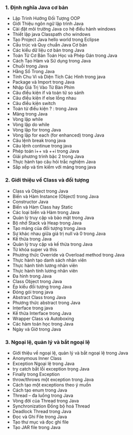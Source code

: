### 1. Định nghĩa Java cơ bản
- Lập Trình Hướng Đối Tượng OOP
- Giới Thiệu ngôn ngữ lập trình Java
- Cài đặt môi trường Java co hệ điều hành windows
- Thiết lập java Classpath cho windows
- Tạo Project Java hello world trong Eclipse
- Cấu trúc và Quy chuẩn Java Cơ bản
- Các kiểu dữ liệu cơ bản trong Java
- Toán Tử Cơ Bản Toán Học và Phép Gán trong Java
- Cách Tạo Hàm và Sử dụng trong Java
- Chuỗi trong Java
- Hằng Số Trong Java
- Tính Chu Vi và Diện Tích Các Hình trong java
- Package và Import trong Java
- Nhập Giá Trị Vào Từ Bàn Phím
- Câu điều kiện if và toán tử so sánh
- Câu điều kiện if else lồng nhau
- Câu điều kiện switch
- Toán từ điều kiện ? : trong Java
- Mảng trong Java
- Vòng lặp while
- Vòng lặp do while
- Vòng lặp for trong Java
- Vòng lặp for each (for enhanced) trong Java
- Câu lệnh break trong java
- Câu lệnh continue trong java
- Phép toán i++ và ++i trong Java
- Giải phương trình bậc 2 trong Java
- Thực hành tạo câu hỏi trắc nghiệm Java
- Sắp xếp và tìm kiếm với mảng trong java

### 2. Giới thiệu về Class và đối tượng
- Class và Object trong Java
- Biến và Hàm Instance (Object) trong Java
- Constructor Java
- Biến và Hàm Class hay Static
- Các loại biến và Hàm trong Java
- Quản lý truy cập và bảo mật trong Java
- Bộ nhớ Stack và Heap trong Java
- Tạo mảng của đối tượng trong Java
- Sự khác nhau giữa giá trị null và 0 trong Java
- Kế thừa trong Java
- Quản lý truy cập và kế thừa trong Java
- Từ khóa super và this
- Phương thức Override và Overload method trong Java
- Thực hành tạo danh sách nhân viên
- Thực hành tính lương nhân viên
- Thực hành tính lương nhân viên
- Đa hình trong Java
- Class Object trong Java
- Ép kiểu đối tượng trong Java
- Đóng gói trong java
- Abstract Class trong Java
- Phương thức abstract trong Java
- Interface trong java
- Kế thừa Interface trong Java
- Wrapper Class và Autoboxing
- Các hàm toán học trong Java
- Ngày và Giờ trong Java

### 3. Ngoại lệ, quản lý và bắt ngoại lệ
- Giới thiệu về ngoại lệ, quản lý và bắt ngoại lệ trong Java
- Anonymous Inner Class
- Exception Ngoại lệ trong Java
- try catch bắt lỗi exception trọng Java
- Finally trong Exception
- throw/throws một exception trong Java
- Cách tạo một exceptions theo ý muốn
- Cách tạo enum trong Java
- Thread – đa luồng trong Java
- Vòng đời của Thread trong Java
- Synchronization Đồng bộ hoá Thread
- Deadlock Thread trong Java
- Đọc và Ghi File trong Java
- Tạo thư mục và đọc ghi file
- Tạo JAR file trong Java
